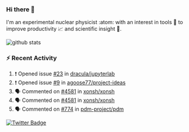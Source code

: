 ### Hi there 👋 

I'm an experimental nuclear physicist :atom: with an interest in tools :wrench: to improve productivity :chart_with_upwards_trend: and scientific insight :telescope:.

![github stats](https://github-readme-stats.vercel.app/api?username=agoose77&show_icons=true&hide_rank=true&hide_title=true&bg_color=30,e76445,904e95&text_color=efe3ec&icon_color=efe3ec)
<!--
**agoose77/agoose77** is a ✨ _special_ ✨ repository because its `README.md` (this file) appears on your GitHub profile.

Here are some ideas to get you started:

- 🔭 I’m currently working on ...
- 🌱 I’m currently learning ...
- 👯 I’m looking to collaborate on ...
- 🤔 I’m looking for help with ...
- 💬 Ask me about ...
- 📫 How to reach me: ...
- 😄 Pronouns: ...
- ⚡ Fun fact: ...
-->

### :zap: Recent Activity
<!--START_SECTION:activity-->
1. ❗️ Opened issue [#23](https://github.com/dracula/jupyterlab/issues/23) in [dracula/jupyterlab](https://github.com/dracula/jupyterlab)
2. ❗️ Opened issue [#9](https://github.com/agoose77/project-ideas/issues/9) in [agoose77/project-ideas](https://github.com/agoose77/project-ideas)
3. 🗣 Commented on [#4581](https://github.com/xonsh/xonsh/issues/4581) in [xonsh/xonsh](https://github.com/xonsh/xonsh)
4. 🗣 Commented on [#4581](https://github.com/xonsh/xonsh/issues/4581) in [xonsh/xonsh](https://github.com/xonsh/xonsh)
5. 🗣 Commented on [#774](https://github.com/pdm-project/pdm/issues/774) in [pdm-project/pdm](https://github.com/pdm-project/pdm)
<!--END_SECTION:activity-->


[![Twitter Badge](https://img.shields.io/twitter/follow/agoose77?style=flat-square&logo=Twitter&logoColor=white&color=cornflowerblue)](https://twitter.com/agoose77)
